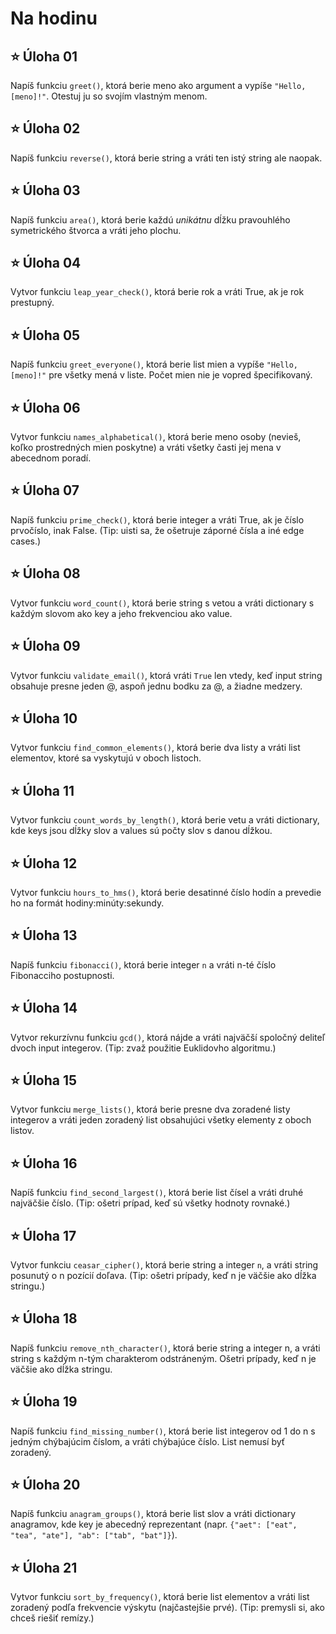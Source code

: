 # Na hodinu
## ⭐ **Úloha 01**
Napíš funkciu `greet()`, ktorá berie meno ako argument a vypíše `"Hello, [meno]!"`. Otestuj ju so svojím vlastným menom.

## ⭐ **Úloha 02**
Napíš funkciu `reverse()`, ktorá berie string a vráti ten istý string ale naopak.

## ⭐ **Úloha 03**
Napíš funkciu `area()`, ktorá berie každú *unikátnu* dĺžku pravouhlého symetrického štvorca a vráti jeho plochu.

## ⭐ **Úloha 04**
Vytvor funkciu `leap_year_check()`, ktorá berie rok a vráti True, ak je rok prestupný.

## ⭐ **Úloha 05**
Napíš funkciu `greet_everyone()`, ktorá berie list mien a vypíše `"Hello, [meno]!"` pre všetky mená v liste. Počet mien nie je vopred špecifikovaný.

## ⭐ **Úloha 06**
Vytvor funkciu `names_alphabetical()`, ktorá berie meno osoby (nevieš, koľko prostredných mien poskytne) a vráti všetky časti jej mena v abecednom poradí.

## ⭐ **Úloha 07**
Napíš funkciu `prime_check()`, ktorá berie integer a vráti True, ak je číslo prvočíslo, inak False. (Tip: uisti sa, že ošetruje záporné čísla a iné edge cases.)

## ⭐ **Úloha 08**
Vytvor funkciu `word_count()`, ktorá berie string s vetou a vráti dictionary s každým slovom ako key a jeho frekvenciou ako value.

## ⭐ **Úloha 09**
Vytvor funkciu `validate_email()`, ktorá vráti `True` len vtedy, keď input string obsahuje presne jeden @, aspoň jednu bodku za @, a žiadne medzery.

## ⭐ **Úloha 10**
Vytvor funkciu `find_common_elements()`, ktorá berie dva listy a vráti list elementov, ktoré sa vyskytujú v oboch listoch.

## ⭐ **Úloha 11**
Vytvor funkciu `count_words_by_length()`, ktorá berie vetu a vráti dictionary, kde keys jsou dĺžky slov a values sú počty slov s danou dĺžkou.

## ⭐ **Úloha 12**
Vytvor funkciu `hours_to_hms()`, ktorá berie desatinné číslo hodín a prevedie ho na formát hodiny:minúty:sekundy.

## ⭐ **Úloha 13**
Napíš funkciu `fibonacci()`, ktorá berie integer `n` a vráti n-té číslo Fibonacciho postupnosti.

## ⭐ **Úloha 14**
Vytvor rekurzívnu funkciu `gcd()`, ktorá nájde a vráti najväčší spoločný deliteľ dvoch input integerov. (Tip: zvaž použitie Euklidovho algoritmu.)

## ⭐ **Úloha 15**
Vytvor funkciu `merge_lists()`, ktorá berie presne dva zoradené listy integerov a vráti jeden zoradený list obsahujúci všetky elementy z oboch listov.

## ⭐ **Úloha 16**
Napíš funkciu `find_second_largest()`, ktorá berie list čísel a vráti druhé najväčšie číslo. (Tip: ošetri prípad, keď sú všetky hodnoty rovnaké.)

## ⭐ **Úloha 17**
Vytvor funkciu `ceasar_cipher()`, ktorá berie string a integer `n`, a vráti string posunutý o n pozícií doľava. (Tip: ošetri prípady, keď n je väčšie ako dĺžka stringu.)

## ⭐ **Úloha 18**
Napíš funkciu `remove_nth_character()`, ktorá berie string a integer n, a vráti string s každým n-tým charakterom odstráneným. Ošetri prípady, keď n je väčšie ako dĺžka stringu.

## ⭐ **Úloha 19**
Napíš funkciu `find_missing_number()`, ktorá berie list integerov od 1 do n s jedným chýbajúcim číslom, a vráti chýbajúce číslo. List nemusí byť zoradený.

## ⭐ **Úloha 20**
Napíš funkciu `anagram_groups()`, ktorá berie list slov a vráti dictionary anagramov, kde key je abecedný reprezentant (napr. `{"aet": ["eat", "tea", "ate"], "ab": ["tab", "bat"]}`).

## ⭐ **Úloha 21**
Vytvor funkciu `sort_by_frequency()`, ktorá berie list elementov a vráti list zoradený podľa frekvencie výskytu (najčastejšie prvé). (Tip: premysli si, ako chceš riešiť remízy.)
